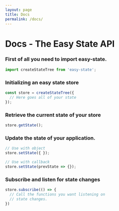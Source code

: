 ```yaml
---
layout: page
title: Docs
permalink: /docs/
---
```


# Docs - The Easy State API

### First of all you need to import easy-state.
```js
import createStateTree from 'easy-state';
```

### Initializing an easy state store
```js
const store = createStateTree({
  // Here goes all of your state
});
```

### Retrieve the current state of your store
```js
store.getState();
```

### Update the state of your application.
```js
// Use with object
store.setState({ });

// Use with callback
store.setState(prevState => {});
```

### Subscribe and listen for state changes
```js
store.subscribe(() => {
  // Call the functions you want listening on
  // state changes.
})
```

